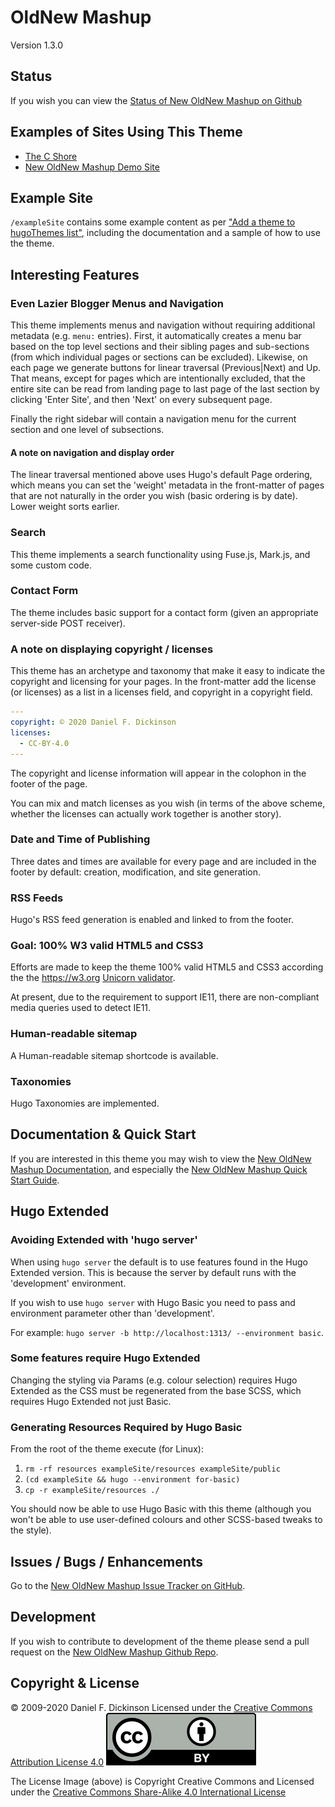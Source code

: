 # OldNew Mashup

Version 1.3.0

## Status

If you wish you can view the [Status of New OldNew Mashup on Github](https://github.com/cshoredaniel/new-oldnew-mashup/blob/master/STATUS.md)

## Examples of Sites Using This Theme
*   [The C Shore](https://www.thecshore.com)
*   [New OldNew Mashup Demo Site](https://new-oldnew-mashup.thecshore.com)

## Example Site

``/exampleSite`` contains some example content as per
["Add a theme to hugoThemes list"](https://github.com/gohugoio/hugoThemes#adding-a-theme-to-the-list),
including the documentation and a sample of how to use the theme.

## Interesting Features

### Even Lazier Blogger Menus and Navigation

This theme implements menus and navigation without requiring additional
metadata (e.g. ``menu:`` entries).  First, it automatically creates a
menu bar based on the top level sections and their sibling pages and
sub-sections (from which individual pages or sections can be excluded).
Likewise, on each page we generate buttons for linear traversal
(Previous|Next) and Up.  That means, except for pages which are
intentionally excluded, that the entire site can be read from landing
page to last page of the last section by clicking 'Enter Site', and then
'Next' on every subsequent page.

Finally the right sidebar will contain a navigation menu for the
current section and one level of subsections.

#### A note on navigation and display order

The linear traversal mentioned above uses Hugo's default Page ordering,
which means you can set the 'weight' metadata in the front-matter of
pages that are not naturally in the order you wish (basic ordering
is by date).  Lower weight sorts earlier.

### Search

This theme implements a search functionality using Fuse.js, Mark.js, and
some custom code.

### Contact Form

The theme includes basic support for a contact form (given an
appropriate server-side POST receiver).

### A note on displaying copyright / licenses

This theme has an archetype and taxonomy that make it easy to indicate
the copyright and licensing for your pages.  In the front-matter add
the license (or licenses) as a list in a licenses field, and copyright
in a copyright field.

```yaml
---
copyright: © 2020 Daniel F. Dickinson
licenses:
  - CC-BY-4.0
---
```

The copyright and license information will appear in the colophon in the
footer of the page.

You can mix and match licenses as you wish (in terms of the above scheme,
whether the licenses can actually work together is another story).

### Date and Time of Publishing

Three dates and times are available for every page and are included in
the footer by default: creation, modification, and site generation.

### RSS Feeds

Hugo's RSS feed generation is enabled and linked to from the footer.

### Goal: 100% W3 valid HTML5 and CSS3

Efforts are made to keep the theme 100% valid HTML5 and CSS3 according
the the <https://w3.org> [Unicorn validator](https://validator.w3.org/unicorn).


At present, due to the requirement to support IE11, there are
non-compliant media queries used to detect IE11.

### Human-readable sitemap

A Human-readable sitemap shortcode is available.

### Taxonomies

Hugo Taxonomies are implemented.

## Documentation & Quick Start

If you are interested in this theme you may wish to view the
[New OldNew Mashup Documentation](https://new-oldnew-mashup.thecshore.com/docs/),
and especially the [New OldNew Mashup Quick Start Guide](https://new-oldnew-mashup.thecshore.com/docs/quick-start/).

## Hugo Extended

### Avoiding Extended with 'hugo server'

When using ``hugo server`` the default is to use features found in
the Hugo Extended version.  This is because the server by default
runs with the 'development' environment.

If you wish to use ``hugo server`` with Hugo Basic you need to pass
and environment parameter other than 'development'.

For example: ``hugo server -b http://localhost:1313/ --environment basic``.

### Some features require Hugo Extended

Changing the styling via Params (e.g. colour selection) requires
Hugo Extended as the CSS must be regenerated from the base SCSS, which
requires Hugo Extended not just Basic.

### Generating Resources Required by Hugo Basic

From the root of the theme execute (for Linux):

1.  ``rm -rf resources exampleSite/resources exampleSite/public``
2.  ``(cd exampleSite && hugo --environment for-basic)``
3.  ``cp -r exampleSite/resources ./``

You should now be able to use Hugo Basic with this theme (although you won't be able
to use user-defined colours and other SCSS-based tweaks to the style).

## Issues / Bugs / Enhancements

Go to the [New OldNew Mashup Issue Tracker on GitHub](https://github.com/cshoredaniel/new-oldnew-mashup/issues).

## Development

If you wish to contribute to development of the theme please send a pull request on the
[New OldNew Mashup Github Repo](https://github.com/cshoredaniel/new-oldnew-mashup).

## Copyright & License

© 2009-2020 Daniel F. Dickinson
Licensed under the [Creative Commons Attribution License 4.0](https://creativecommons.org/licenses/by/4.0/)
[![Creative Commons License](by.svg)](https://creativecommons.org/licenses/by/4.0/)

The License Image (above) is Copyright Creative Commons and Licensed under the [Creative Commons Share-Alike 4.0 International License](https://creativecommons.org/licenses/by-sa/4.0/)
